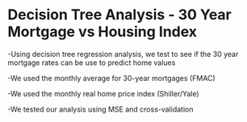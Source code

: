 # Decision Tree Analysis - 30 Year Mortgage vs Housing Index

-Using decision tree regression analysis, we test to see if the 30 year mortgage rates can be use to predict home values

-We used the monthly average for 30-year mortgages (FMAC)

-We used the monthly real home price index (Shiller/Yale)

-We tested our analysis using MSE and cross-validation

